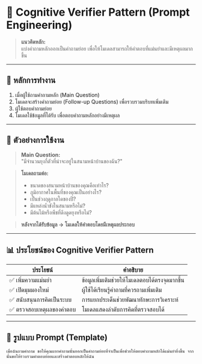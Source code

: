 # 🧠 Cognitive Verifier Pattern (Prompt Engineering)

> **แนวคิดหลัก:**  
> แบ่งคำถามหลักออกเป็นคำถามย่อย เพื่อให้โมเดลสามารถให้คำตอบที่แม่นยำและมีเหตุผลมากขึ้น

---

## 📌 หลักการทำงาน

1. เมื่อผู้ใช้ถามคำถามหลัก (Main Question)  
2. โมเดลจะสร้างคำถามย่อย (Follow-up Questions) เพื่อรวบรวมบริบทเพิ่มเติม  
3. ผู้ใช้ตอบคำถามย่อย  
4. โมเดลใช้ข้อมูลที่ได้รับ เพื่อตอบคำถามหลักอย่างมีเหตุผล

---

## 🧪 ตัวอย่างการใช้งาน

> **Main Question:**  
> "มีจำนวนยุงกี่ตัวที่น่าจะอยู่ในสนามหน้าบ้านของฉัน?"

> **โมเดลถามต่อ:**
> - ขนาดของสนามหน้าบ้านของคุณคือเท่าไร?  
> - ภูมิอากาศในพื้นที่ของคุณเป็นอย่างไร?  
> - เป็นช่วงฤดูกาลใดของปี?  
> - มีแหล่งน้ำขังในสนามหรือไม่?  
> - มีต้นไม้หรือพืชที่ดึงดูดยุงหรือไม่?

> **หลังจากได้รับข้อมูล → โมเดลให้คำตอบโดยมีเหตุผลประกอบ**

---

## 📊 ประโยชน์ของ Cognitive Verifier Pattern

| ประโยชน์ | คำอธิบาย |
|----------|-----------|
| ✅ เพิ่มความแม่นยำ | ข้อมูลเพิ่มเติมช่วยให้โมเดลตอบได้ตรงจุดมากขึ้น |
| ✅ เปิดมุมมองใหม่ | ผู้ใช้ได้เรียนรู้คำถามที่ควรถามเพิ่มเติม |
| ✅ สนับสนุนการคิดเป็นระบบ | การแยกประเด็นช่วยพัฒนาทักษะการวิเคราะห์ |
| ✅ ตรวจสอบเหตุผลของคำตอบ | โมเดลแสดงลำดับการคิดที่ตรวจสอบได้ |

---

## 🔁 รูปแบบ Prompt (Template)
```text
เมื่อฉันถามคำถาม ขอให้คุณแยกคำถามนั้นออกเป็นคำถามย่อยที่จำเป็นเพื่อช่วยให้ตอบคำถามหลักได้แม่นยำยิ่งขึ้น จากนั้นขอให้รวบรวมคำตอบย่อยและสร้างคำตอบหลักให้ฉัน
